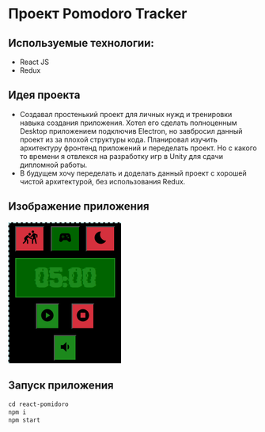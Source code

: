 # Проект Pomodoro Tracker
## Используемые технологии: 
* React JS
* Redux
  
## Идея проекта
* Создавал простенький проект для личных нужд и тренировки навыка создания приложения. Хотел его сделать полноценным Desktop приложением подключив Electron, но завбросил данный проект из за плохой структуры кода. Планировал изучить архитектуру фронтенд приложений и переделать проект. Но с какого то времени я отвлекся на разработку игр в Unity для сдачи дипломной работы.
* В будущем хочу переделать и доделать данный проект с хорошей чистой архитектурой, без использования Redux.

## Изображение приложения
![alt text](image.png)

## Запуск приложения
```
cd react-pomidoro
npm i
npm start
```